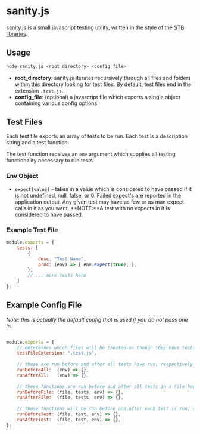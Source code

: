 # sanity.js

sanity.js is a small javascript testing utility, written in the style of the [STB libraries](https://github.com/nothings/stb/blob/master/docs/stb_howto.txt).

## Usage

```bash
node sanity.js <root_directory> <config_file>
```

- **root_directory**: sanity.js iterates recursively through all files and folders within this directory looking for test files. By default, test files end in the extension `.test.js`.
- **config_file**: (optional) a javascript file which exports a single object containing various config options

## Test Files

Each test file exports an array of tests to be run. Each test is a description string and a test function. 

The test function receives an `env` argument which supplies all testing functionality necessary to run tests.

### Env Object

- `expect(value)`  - takes in a value which is considered to have passed if it is not undefined, null, false, or 0. Failed expect's are reported in the application output. Any given test may have as few or as man expect calls in it as you want. 
  **NOTE:**A test with no expects in it is considered to have passed.

### Example Test File

```javascript
module.exports = { 
	tests: [
		{
			desc: "Test Name",
			proc: (env) => { env.expect(true); },
		},
		// ... more tests here
	]
};
```

## Example Config File

*Note: this is actually the default config that is used if you do not pass one in.*

```javascript

module.exports = {
	// determines which files will be treated as though they have tests in them
    testFileExtension: ".test.js",
    
    // these are run before and after all tests have run, respectively
	runBeforeAll:  (env) => {},
	runAfterAll:   (env) => {},
    
    // these functions are run before and after all tests in a file have been performed, repsectively, 
    runBeforeFile: (file, tests, env) => {},
    runAfterFile:  (file, tests, env) => {},
    
    // these functions will be run before and after each test is run, respectively
    runBeforeTest: (file, test, env) => {},
    runAfterTest:  (file, test, env) => {},
};

```

